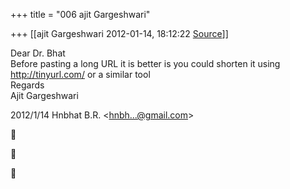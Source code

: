 +++
title = "006 ajit Gargeshwari"

+++
[[ajit Gargeshwari	2012-01-14, 18:12:22 [Source](https://groups.google.com/g/samskrita/c/yD2v6tBSob4)]]



Dear Dr. Bhat  
Before pasting a long URL it is better is you could shorten it using <http://tinyurl.com/> or a similar tool  
Regards  
Ajit Gargeshwari  
  

2012/1/14 Hnbhat B.R. \<[hnbh...@gmail.com]()\>  







